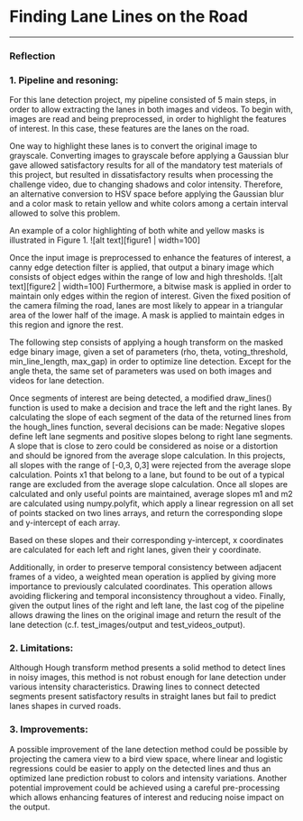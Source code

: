 # **Finding Lane Lines on the Road** 
---

[//]: # (Image References)

[figure1]: ./test_images/output/color_mask_pp.jpg "Color mask"
[figure2]: ./test_images/output/masked_edges.jpg "Masked edges"

### Reflection

### 1. Pipeline and resoning:

For this lane detection project, my pipeline consisted of 5 main steps, in order to allow extracting the lanes in both images and videos.
 To begin with, images are read and being preprocessed, in order to highlight the features of interest. In this case, these features are the lanes on the road.

One way to highlight these lanes is to convert the original image to grayscale. Converting images to grayscale before applying a Gaussian blur gave allowed satisfactory results for all of the mandatory test materials of this project, but resulted in dissatisfactory results when processing the challenge video, due to changing shadows and color intensity.
 Therefore, an alternative conversion to HSV space before applying the Gaussian blur and a color mask to retain yellow and white colors among a certain interval allowed to solve this problem.

An example of a color highlighting of both white and yellow masks is illustrated in Figure 1.
![alt text][figure1 | width=100]

Once the input image is preprocessed to enhance the features of interest, a canny edge detection filter is applied, that output a binary image which consists of object edges within the range of low and high thresholds.
![alt text][figure2 | width=100]
Furthermore, a bitwise mask is applied in order to maintain only edges within the region of interest. Given the fixed position of the camera filming the road, lanes are most likely to appear in a triangular area of the lower half of the image. A mask is applied to maintain edges in this region and ignore the rest. 

The following step consists of applying a hough transform on the masked edge binary image, given a set of parameters (rho, theta, voting_threshold, min_line_length, max_gap) in order to optimize line detection. Except for the angle theta, the same set of parameters was used on both images and videos for lane detection.

 Once segments of interest are being detected, a modified draw_lines() function is used to make a decision and trace the left and the right lanes.
By calculating the slope of each segment of the data of the returned lines from the hough_lines function, several decisions can be made:
Negative slopes define left lane segments and positive slopes belong to right lane segments.
A slope that is close to zero could be considered as noise or a distortion and should be ignored from the average slope calculation. In this projects, all slopes with the range of [-0,3, 0,3] were rejected from the average slope calculation.
Points x1 that belong to a lane, but found to be out of a typical range are excluded from the average slope calculation.
Once all slopes are calculated and only useful points are maintained, average slopes m1 and m2 are calculated using numpy.polyfit, which apply a linear regression on all set of points stacked on two lines arrays, and return the corresponding slope and y-intercept of each array.

Based on these slopes and their corresponding y-intercept, x coordinates are calculated for each left and right lanes, given their y coordinate.

Additionally, in order to preserve temporal consistency between adjacent frames of a video, a weighted mean operation is applied by giving more importance to previously calculated coordinates. This operation allows avoiding flickering and temporal inconsistency throughout a video.
Finally, given the output lines of the right and left lane, the last cog of the pipeline allows drawing the lines on the original image and return the result of the lane detection (c.f. test_images/output and test_videos_output).

### 2. Limitations:

Although Hough transform method presents a solid method to detect lines in noisy images, this method is not robust enough for lane detection under various intensity characteristics.
Drawing lines to connect detected segments present satisfactory results in straight lanes but fail to predict lanes shapes in curved roads.

### 3. Improvements:

A possible improvement of the lane detection method could be possible by projecting the camera view to a bird view space, where linear and logistic regressions could be easier to apply on the detected lines and thus an optimized lane prediction robust to colors and intensity variations.
Another potential improvement could be achieved using a careful pre-processing which allows enhancing features of interest and reducing noise impact on the output.
